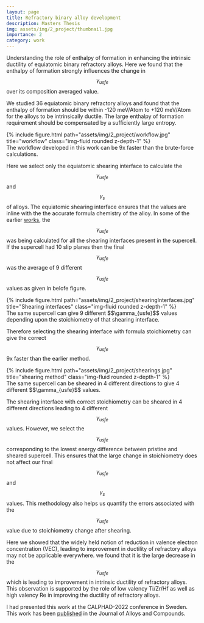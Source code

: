 ```yaml
---
layout: page
title: Refractory binary alloy development
description: Masters Thesis
img: assets/img/2_project/thumbnail.jpg
importance: 2
category: work
---
```


Understanding the role of enthalpy of formation in enhancing the intrinsic ductility of equiatomic binary refractory alloys. Here we found that the enthalpy of formation strongly influences the change in $$\gamma_{usfe}$$ over its composition averaged value.

We studied 36 equiatomic binary refractory alloys and found that the enthalpy of formation should be within -120 meV/Atom to +120 meV/Atom for the alloys to be intrinsically ductile. The large enthalpy of formation requirement should be compensated by a sufficiently large entropy.

<div class="row">
    <div class="col-sm mt-3 mt-md-0">
        {% include figure.html path="assets/img/2_project/workflow.jpg" title="workflow" class="img-fluid rounded z-depth-1" %}
    </div>
</div>
<div class="caption">
    The workflow developed in this work can be 9x faster than the brute-force calculations.
</div>

Here we select only the equiatomic shearing interface to calculate the $$\gamma_{usfe}$$ and $$\gamma_s$$ of alloys. The equiatomic shearing interface ensures that the values are inline with the the accurate formula chemistry of the alloy. In some of the earlier <a href="https://doi.org/10.1016/j.actamat.2021.116800">works</a>, the $$\gamma_{usfe}$$ was being calculated for all the shearing interfaces present in the supercell. If the supercell had 10 slip planes then the final $$\gamma_{usfe}$$ was the average of 9 different $$\gamma_{usfe}$$ values as given in belofe figure.

<div class="row justify-content-sm-center">
    <div class="col-sm-4 mt-3 mt-md-0">
        {% include figure.html path="assets/img/2_project/shearingInterfaces.jpg" title="Shearing interfaces" class="img-fluid rounded z-depth-1" %}
    </div>
</div>
<div class="caption">
	The same supercell can give 9 different $$\gamma_{usfe}$$ values depending upon the stoichiometry of that shearing interface.
</div>

Therefore selecting the shearing interface with formula stoichiometry can give the correct $$\gamma_{usfe}$$ 9x faster than the earlier method.

<div class="row">
    <div class="col-sm mt-3 mt-md-0">
        {% include figure.html path="assets/img/2_project/shearings.jpg" title="shearing method" class="img-fluid rounded z-depth-1" %}
    </div>
</div>
<div class="caption">
    The same supercell can be sheared in 4 different directions to give 4 different $$\gamma_{usfe}$$ values.
</div>

The shearing interface with correct stoichiometry can be sheared in 4 different directions leading to 4 different $$\gamma_{usfe}$$ values. However, we select the $$\gamma_{usfe}$$ corresponding to the lowest energy difference between pristine and sheared supercell. This ensures that the large change in stoichiometry does not affect our final $$\gamma_{usfe}$$ and $$\gamma_s$$ values. This methodology also helps us quantify the errors associated with the $$\gamma_{usfe}$$ value due to stoichiometry change after shearing.

Here we showed that the widely held notion of reduction in valence electron concentration (VEC), leading to improvement in ductility of refractory alloys may not be applicable everywhere. we found that it is the large decrease in the $$\gamma_{usfe}$$ which is leading to improvement in intrinsic ductility of refractory alloys. This observation is supported by the role of low valency Ti/Zr/Hf as well as high valency Re in improving the ductility of refractory alloys.

I had presented this work at the CALPHAD-2022 conference in Sweden. This work has been <a href="https://doi.org/10.1016/j.jallcom.2022.168597">published</a> in the Journal of Alloys and Compounds.
